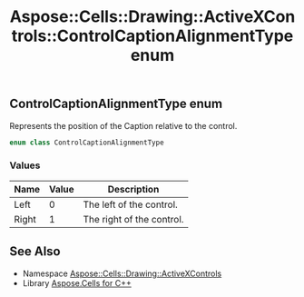 ﻿---
title: Aspose::Cells::Drawing::ActiveXControls::ControlCaptionAlignmentType enum
linktitle: ControlCaptionAlignmentType
second_title: Aspose.Cells for C++ API Reference
description: 'Aspose::Cells::Drawing::ActiveXControls::ControlCaptionAlignmentType enum. Represents the position of the Caption relative to the control in C++.'
type: docs
weight: 1700
url: /cpp/aspose.cells.drawing.activexcontrols/controlcaptionalignmenttype/
---
## ControlCaptionAlignmentType enum


Represents the position of the Caption relative to the control.

```cpp
enum class ControlCaptionAlignmentType
```

### Values

| Name | Value | Description |
| --- | --- | --- |
| Left | 0 | The left of the control. |
| Right | 1 | The right of the control. |

## See Also

* Namespace [Aspose::Cells::Drawing::ActiveXControls](../)
* Library [Aspose.Cells for C++](../../)
